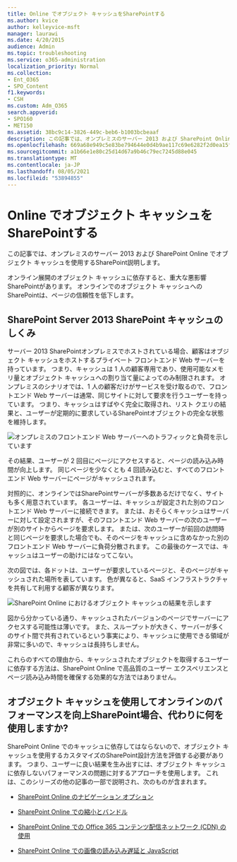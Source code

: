 ```yaml
---
title: Online でオブジェクト キャッシュをSharePointする
ms.author: kvice
author: kelleyvice-msft
manager: laurawi
ms.date: 4/20/2015
audience: Admin
ms.topic: troubleshooting
ms.service: o365-administration
localization_priority: Normal
ms.collection:
- Ent_O365
- SPO_Content
f1.keywords:
- CSH
ms.custom: Adm_O365
search.appverid:
- SPO160
- MET150
ms.assetid: 38bc9c14-3826-449c-beb6-b1003bcbeaaf
description: この記事では、オンプレミスのサーバー 2013 および SharePoint Online でオブジェクト キャッシュを使用するSharePoint説明します。
ms.openlocfilehash: 669a68e949c5e83be794644e0d4b9ae117c69e6282f2d0ea15f96a0ad3e90461
ms.sourcegitcommit: a1b66e1e80c25d14d67a9b46c79ec7245d88e045
ms.translationtype: MT
ms.contentlocale: ja-JP
ms.lasthandoff: 08/05/2021
ms.locfileid: "53894855"
---
```

# <a name="using-the-object-cache-with-sharepoint-online"></a>Online でオブジェクト キャッシュをSharePointする

この記事では、オンプレミスのサーバー 2013 および SharePoint Online でオブジェクト キャッシュを使用するSharePoint説明します。
  
オンライン展開のオブジェクト キャッシュに依存すると、重大な悪影響SharePointがあります。 オンラインでのオブジェクト キャッシュへのSharePointは、ページの信頼性を低下します。 
  
## <a name="how-the-sharepoint-online-and-sharepoint-server-2013-object-cache-works"></a>SharePoint Server 2013 SharePoint キャッシュのしくみ

サーバー 2013 SharePointオンプレミスでホストされている場合、顧客はオブジェクト キャッシュをホストするプライベート フロントエンド Web サーバーを持っています。 つまり、キャッシュは 1 人の顧客専用であり、使用可能なメモリ量とオブジェクト キャッシュへの割り当て量によってのみ制限されます。 オンプレミスのシナリオでは、1 人の顧客だけがサービスを受け取るので、フロントエンド Web サーバーは通常、同じサイトに対して要求を行うユーザーを持っています。 つまり、キャッシュはすばやく完全に取得され、リスト クエリの結果と、ユーザーが定期的に要求しているSharePointオブジェクトの完全な状態を維持します。
  
![オンプレミスのフロントエンド Web サーバーへのトラフィックと負荷を示しています](../media/a0d38b36-4909-4abb-8d4e-4930814bb3de.png)
  
その結果、ユーザーが 2 回目にページにアクセスすると、ページの読み込み時間が向上します。 同じページを少なくとも 4 回読み込むと、すべてのフロントエンド Web サーバーにページがキャッシュされます。
  
対照的に、オンラインではSharePointサーバーが多数あるだけでなく、サイトも多く用意されています。 各ユーザーは、キャッシュが設定された別のフロントエンド Web サーバーに接続できます。 または、おそらくキャッシュはサーバーに対して設定されますが、そのフロントエンド Web サーバーの次のユーザーが別のサイトからページを要求します。 または、次のユーザーが前回の訪問時と同じページを要求した場合でも、そのページをキャッシュに含めなかった別のフロントエンド Web サーバーに負荷分散されます。 この最後のケースでは、キャッシュはユーザーの助けにはなってこない。
  
次の図では、各ドットは、ユーザーが要求しているページと、そのページがキャッシュされた場所を表しています。 色が異なると、SaaS インフラストラクチャを共有して利用する顧客が異なります。
  
![SharePoint Online におけるオブジェクト キャッシュの結果を示します](../media/25d04011-ef83-4cb7-9e04-a6ed490f63c3.png)
  
図から分かっている通り、キャッシュされたバージョンのページでサーバーにアクセスする可能性は薄いです。 また、スループットが大きく、サーバーが多くのサイト間で共有されているという事実により、キャッシュに使用できる領域が非常に多いので、キャッシュは長持ちしません。
  
これらのすべての理由から、キャッシュされたオブジェクトを取得するユーザーに依存する方法は、SharePoint Online で高品質のユーザー エクスペリエンスとページ読み込み時間を確保する効果的な方法ではありません。
  
## <a name="if-we-cant-rely-on-the-object-cache-to-improve-performance-in-sharepoint-online-what-do-we-use-instead"></a>オブジェクト キャッシュを使用してオンラインのパフォーマンスを向上SharePoint場合、代わりに何を使用しますか?

SharePoint Online でのキャッシュに依存してはならないので、オブジェクト キャッシュを使用するカスタマイズのSharePoint設計方法を評価する必要があります。 つまり、ユーザーに良い結果を生み出すには、オブジェクト キャッシュに依存しないパフォーマンスの問題に対するアプローチを使用します。 これは、このシリーズの他の記事の一部で説明され、次のものが含まれます。
  
- [SharePoint Online のナビゲーション オプション](navigation-options-for-sharepoint-online.md)
    
- [SharePoint Online での縮小とバンドル](minification-and-bundling-in-sharepoint-online.md)
    
- [SharePoint Online での Office 365 コンテンツ配信ネットワーク (CDN) の使用](use-microsoft-365-cdn-with-spo.md)
    
- [SharePoint Online での画像の読み込み遅延と JavaScript](delay-loading-images-and-javascript-in-sharepoint-online.md)
    


